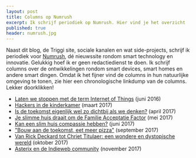```yaml
---
layout: post
title: Columns op Numrush
excerpt: Ik schrijf periodiek op Numrush. Hier vind je het overzicht
published: true
header: numrush.jpg
---
```


Naast dit blog, de Triggi site, sociale kanalen en wat side-projects, schrijf ik periodiek voor [Numrush][1], dé nieuwssite rondom smart technology en innovatie. Gelukkig hoef ik er geen redactiedienst te doen. Ik schrijf columns over de ontwikkelingen rondom smart devices, smart homes en andere smart dingen. Omdat ik het fijner vind de columns in hun natuurlijke omgeving te tonen, zie hier een chronologische linkdump van de columns. Lekker doorklikken!

* [Laten we stoppen met de term Internet of Things][2] (juni 2016)
* [Hackers in de kinderkamer][3] (maart 2017)
* [Is de toekomst eigenlijk wel zo dichtbij als we denken?][4] (april 2017)
* [Je slimme huis draait om de Familie Acceptatie Factor][5] (mei 2017)
* [Kan een slim huis compassie hebben?][6] (juni 2017)
* ["Bouw aan de toekomst, eet meer pizza"][7] (september 2017)
* [Van Rick Deckard tot Chriet Titulaer: een wondere en dystopische wereld][8] (oktober 2017)
* [Asterix en de Indieweb community][9] (november 2017)

[1]:	http://numrush.nl/ "http://numrush.nl"
[2]:	http://numrush.nl/2016/06/06/laten-we-stoppen-term-internet-things/
[3]:	http://numrush.nl/2017/03/06/column-frank-meeuwsen-hackers-kinderkamer/
[4]:	http://numrush.nl/2017/04/03/is-toekomst-eigenlijk-wel-zo-dichtbij-als-we-denken/
[5]:	http://numrush.nl/2017/05/01/smart-home-familie-acceptatie-factor/
[6]:	http://numrush.nl/2017/06/12/kan-een-slim-huis-compassie-hebben/
[7]:	http://numrush.nl/2017/09/04/bouw-aan-de-toekomst-eet-meer-pizza/
[8]:	http://numrush.nl/2017/10/16/een-wondere-en-dystopische-wereld/
[9]:	http://numrush.nl/2017/11/06/asterix-en-de-indieweb-community/
